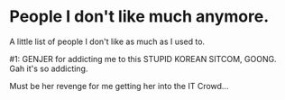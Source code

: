 # People I don't like much anymore.

A little list of people I don't like as much as I used to.

#1: GENJER for addicting me to this STUPID KOREAN SITCOM, GOONG. Gah it's so addicting.

Must be her revenge for me getting her into the IT Crowd...

